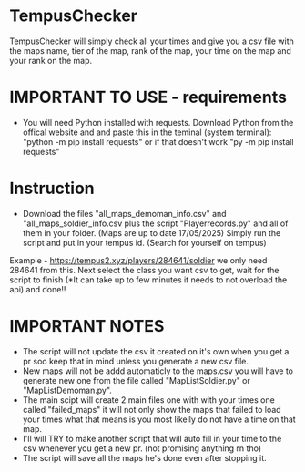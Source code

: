 # TempusChecker
TempusChecker will simply check all your times and give you a csv file with the maps name, tier of the map, rank of the map, your time on the map and your rank on the map.


# IMPORTANT TO USE - requirements
- You will need Python installed with requests.
  Download Python from the offical website and  and paste this in the teminal (system terminal):
  "python -m pip install requests" 
  or if that doesn't work 
  "py -m pip install requests"

# Instruction
- Download the files "all_maps_demoman_info.csv" and "all_maps_soldier_info.csv plus the script "Playerrecords.py" and all of them in your folder. (Maps are up to date 17/05/2025)
  Simply run the script and put in your tempus id. (Search for yourself on tempus)

Example - https://tempus2.xyz/players/284641/soldier we only need 284641 from this.
Next select the class you want csv to get, wait for the script to finish (*It can take up to few minutes it needs to not overload the api) and done!!

# IMPORTANT NOTES
- The script will not update the csv it created on it's own when you get a pr soo keep that in mind unless you generate a new csv file.
- New maps will not be addd automaticly to the maps.csv you will have to generate new one from the file called "MapListSoldier.py" or "MapListDemoman.py".
- The main scipt will create 2 main files one with with your times one called "failed_maps" it will not only show the maps that failed to load your times what that means is you most likelly do not have a time on that map.
- I'll will TRY to make another script that will auto fill in your time to the csv whenever you get a new pr. (not promising anything rn tho)
- The script will save all the maps he's done even after stopping it.
